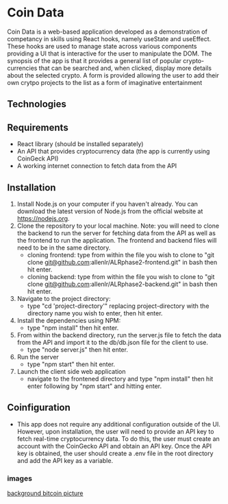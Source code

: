 # Coin Data

Coin Data is a web-based application developed as a demonstration of competancy in skills using React hooks, namely useState and useEffect. These hooks are used to manage state across various components providing a UI that is interactive for the user to manipulate the DOM. The synopsis of the app is that it provides a general list of popular crypto-currencies that can be searched and, when clicked, display more details about the selected crypto. A form is provided allowing the user to add their own crytpo projects to the list as a form of imaginative entertainment

## Technologies

## Requirements
- React library (should be installed separately)
- An API that provides cryptocurrency data (the app is currently using CoinGeck API)
- A working internet connection to fetch data from the API

## Installation

1. Install Node.js on your computer if you haven't already. You can download the latest version of Node.js from the official website at https://nodejs.org.
2. Clone the repository to your local machine. 
Note: you will need to clone the backend to run the server for fetching data from the API as well as the frontend to run the application. The frontend and backend files will need to be in the same directory.
    - cloning frontend: type from within the file you wish to clone to "git clone git@github.com:allenlr/ALRphase2-frontend.git" in bash then hit enter.
    - cloning backend: type from within the file you wish to clone to "git clone git@github.com:allenlr/ALRphase2-backend.git" in bash then hit enter.
3. Navigate to the project directory:
    - type "cd 'project-directory'" replacing project-directory with the directory name you wish to enter, then hit enter.
4. Install the dependencies using NPM:
    - type "npm install" then hit enter.
5. From within the backend directory, run the server.js file to fetch the data from the API and import it to the db/db.json file for the client to use.
    - type "node server.js" then hit enter.
6. Run the server
    - type "npm start" then hit enter.
7. Launch the client side web application
    - navigate to the frontened directory and type "npm install" then hit enter following by "npm start" and hitting enter.

## Coinfiguration
- This app does not require any additional configuration outside of the UI. However, upon installation, the user will need to provide an API key to fetch real-time cryptocurrency data. To do this, the user must create an account with the CoinGecko API and obtain an API key. Once the API key is obtained, the user should create a .env file in the root directory and add the API key as a variable.

### images
[background bitcoin picture](https://www.mnp.ca/-/media/images/mnp/service/enterprise-risk/insights/f22/bitcoin-with-colorfull-blurred-background-and-reflection-jpg.jpg)